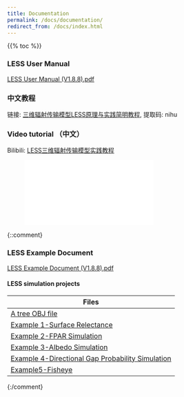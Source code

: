 ```yaml
---
title: Documentation
permalink: /docs/documentation/
redirect_from: /docs/index.html
---
```


{{% toc %}}


### LESS User Manual
[LESS User Manual (V1.8.8).pdf](http://lessrt.org/Attachments/LESS_User_Manual_1.8.8.pdf)

### 中文教程

链接: [三维辐射传输模型LESS原理与实践简明教程](https://pan.baidu.com/s/12RTYrw9Ef8H1mE2rBIijKw), 提取码: nihu

### Video tutorial （中文）

Bilibili: [LESS三维辐射传输模型实践教程](https://www.bilibili.com/video/BV1Po4y1R7ys/)

<figure class="video_container">
<iframe src="//player.bilibili.com/player.html?aid=374298277&bvid=BV1Po4y1R7ys&cid=305199913&page=1" scrolling="no" border="0" frameborder="no" framespacing="0" allowfullscreen="true"> </iframe>
</figure>

{::comment}
### LESS Example Document

[LESS Example Document (V1.8.8).pdf](http://lessrt.org/Attachments/LESS_Example_Document_V1.8.8.pdf)

#### LESS simulation projects

| Files |
| ------ |
| [A tree OBJ file](http://lessrt.org/Attachments/OBJ_File.zip) | 
| [Example 1-Surface Relectance](http://lessrt.org/Attachments/Example1-Surface_reflectance.zip) |
| [Example 2-FPAR Simulation](http://lessrt.org/Attachments/Example2-fPAR.zip) |
| [Example 3-Albedo Simulation](http://lessrt.org/Attachments/Example3-albedo.zip) |
| [Example 4-Directional Gap Probability Simulation](http://lessrt.org/Attachments/Example4-directional_gap_probability.zip) |
| [Example5-Fisheye](http://lessrt.org/Attachments/Example5-Fisheye.zip)|
{:/comment}
